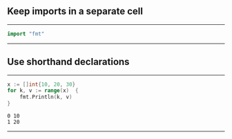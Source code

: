 ## Keep imports in a separate cell



----------------
```go
import "fmt"
```

----------------

## Use shorthand declarations



----------------
```go
x := []int{10, 20, 30}
for k, v := range(x)  {
	fmt.Println(k, v)
}
```
```output
0 10
1 20
```

----------------
